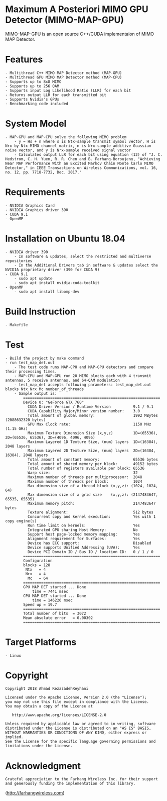 # Maximum A Posteriori MIMO GPU Detector (MIMO-MAP-GPU)

MIMO-MAP-GPU is an open source C++/CUDA implementaion of MIMO MAP Detector.

# Features
	- Multithread C++ MIMO MAP Detector method (MAP-GPU)
	- Multithread GPU MIMO MAP Detector method (MAP-CPU)
	- Supports up to 8x8 MIMO 
	- Supports up to 256 QAM
	- Supports input Log Likelihood Ratio (LLR) for each bit
	- Returns output LLR for each transmitted bit
	- Supports Nvidia's GPUs
	- Benchmarking code included

# System Model
	- MAP-GPU and MAP-CPU solve the following MIMO problem
		- y = Hs + n where s is Ntx-sample transmit symbol vector, H is Nrx by Ntx MIMO channel matrix, n is Nrx-sample additive Guassian noise vector, and y is Nrx-sample received signal vector
		- Calculates output LLR for each bit using equation (12) of "J. C. Hedstrom, C. H. Yuen, R. R. Chen and B. Farhang-Boroujeny, "Achieving Near MAP Performance With an Excited Markov Chain Monte Carlo MIMO Detector," in IEEE Transactions on Wireless Communications, vol. 16, no. 12, pp. 7718-7732, Dec. 2017."


# Requirements
	- NVIDIA Graphics Card
	- NVIDIA Graphics driver 390
	- CUDA 9.1
	- OpenMP

# Installation on Ubuntu 18.04
	- NVIDIA driver 390
		- In software & updates, select the restricted and multiverse repositories
		- In the Additional Drivers tab in software & updates select the NVIDIA proprietary driver (390 for CUDA 9)
	- CUDA 9.1
		- sudo apt update
		- sudo apt install nvidia-cuda-toolkit
	- OpenMP
		- sudo apt install libomp-dev

# Build Instruction
	- Makefile

# Test
	- Build the project by make command
	- run test_map_det.out
		- The test code runs MAP-CPU and MAP-GPU detectors and compare their processing times. 
		- MAP-CPU and MAP-GPU run 20 MIMO blocks each with 4 transmit antennas, 5 receive antennas, and 64-QAM modulation
		- test_map_det accepts following parameters: test_map_det.out blocks Ntx Nrx Mc number_of_threads 
		- Sample output is:
			=============================================================
			Device 0: "GeForce GTX 760"
			  CUDA Driver Version / Runtime Version          9.1 / 9.1
			  CUDA Capability Major/Minor version number:    3.0
			  Total amount of global memory:                 1992 MBytes (2088632320 bytes)
			  GPU Max Clock rate:                            1150 MHz (1.15 GHz)
			  Maximum Texture Dimension Size (x,y,z)         1D=(65536), 2D=(65536, 65536), 3D=(4096, 4096, 4096)
			  Maximum Layered 1D Texture Size, (num) layers  1D=(16384), 2048 layers
			  Maximum Layered 2D Texture Size, (num) layers  2D=(16384, 16384), 2048 layers
			  Total amount of constant memory:               65536 bytes
			  Total amount of shared memory per block:       49152 bytes
			  Total number of registers available per block: 65536
			  Warp size:                                     32
			  Maximum number of threads per multiprocessor:  2048
			  Maximum number of threads per block:           1024
			  Max dimension size of a thread block (x,y,z): (1024, 1024, 64)
			  Max dimension size of a grid size    (x,y,z): (2147483647, 65535, 65535)
			  Maximum memory pitch:                          2147483647 bytes
			  Texture alignment:                             512 bytes
			  Concurrent copy and kernel execution:          Yes with 1 copy engine(s)
			  Run time limit on kernels:                     Yes
			  Integrated GPU sharing Host Memory:            No
			  Support host page-locked memory mapping:       Yes
			  Alignment requirement for Surfaces:            Yes
			  Device has ECC support:                        Disabled
			  Device supports Unified Addressing (UVA):      Yes
			  Device PCI Domain ID / Bus ID / location ID:   0 / 1 / 0
			=============================================================
			Configuration
			blocks = 128
			 Ntx   = 4
			 Nrx   = 4
			  Mc   = 64 
			=============================================================
			GPU MAP DET started ... Done
				time = 7441 msec
			CPU MAP DET started ... Done
				time = 146220 msec
			Speed up = 19.7   
			=============================================================
			Total number of bits  = 3072
			Mean absolute error   = 0.00302
			=============================================================

# Target Platforms
	- Linux

# Copyright
	Copyright 2018 Ahmad RezazadehReyhani

	Licensed under the Apache License, Version 2.0 (the "License");
	you may not use this file except in compliance with the License.
	You may obtain a copy of the License at

	   http://www.apache.org/licenses/LICENSE-2.0

	Unless required by applicable law or agreed to in writing, software
	distributed under the License is distributed on an "AS IS" BASIS,
	WITHOUT WARRANTIES OR CONDITIONS OF ANY KIND, either express or implied.
	See the License for the specific language governing permissions and
	limitations under the License.

# Acknowledgment
	Grateful appreciation to the Farhang Wireless Inc. for their support and generously funding the implementation of this library.
  (http://farhangwireless.com)


